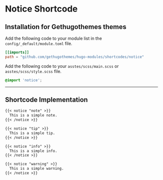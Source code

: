# Notice Shortcode

## Installation for Gethugothemes themes

Add the following code to your module list in the `config/_default/module.toml` file.

```toml
[[imports]]
path = "github.com/gethugothemes/hugo-modules/shortcodes/notice"
```

Add the following code to your `asstes/scss/main.scss` or `asstes/scss/style.scss` file.

```scss
@import 'notice';
```

<hr>

## Shortcode Implementation

```md
{{< notice "note" >}}
  This is a simple note.
{{< /notice >}}

{{< notice "tip" >}}
  This is a simple tip.
{{< /notice >}}

{{< notice "info" >}}
  This is a simple info.
{{< /notice >}}

{{< notice "warning" >}}
  This is a simple warning.
{{< /notice >}}
```
